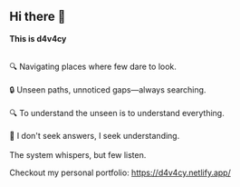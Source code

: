 ## Hi there 👋 
**This is d4v4cy**

<br>
🔍 Navigating places where few dare to look.
</br><br>
🔒 Unseen paths, unnoticed gaps—always searching.
</br> <br>
🔍 To understand the unseen is to understand everything.
</br> <br>
🖤 I don't seek answers, I seek understanding.
</br>
<br>
The system whispers, but few listen.
</br>

Checkout my personal portfolio: https://d4v4cy.netlify.app/
